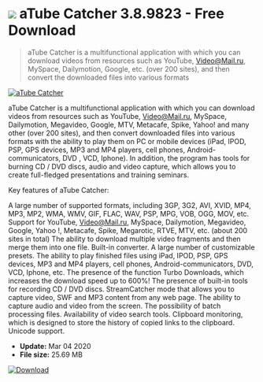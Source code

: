 # ![](https://cdn.softexe.net/static/icon/win.gif) aTube Catcher 3.8.9823  - Free Download

> aTube Catcher is a multifunctional application with which you can download videos from resources such as YouTube, Video@Mail.ru, MySpace, Dailymotion, Google, etc. (over 200 sites), and then convert the downloaded files into various formats

[![aTube Catcher](https://gallery.dpcdn.pl/imgc/Tools/1206/g_-_420x350_1.5_-_x20101121151258.png)](https://softexe.net/win/multimedia/video/atube-catcher:hRg.html)

aTube Catcher is a multifunctional application with which you can download videos from resources such as YouTube, Video@Mail.ru, MySpace, Dailymotion, Megavideo, Google, MTV, Metacafe, Spike, Yahoo! and many other (over 200 sites), and then convert downloaded files into various formats with the ability to play them on PC or mobile devices (iPad, IPOD, PSP, GPS devices, MP3 and MP4 players, cell phones, Android-communicators, DVD , VCD, Iphone). In addition, the program has tools for burning CD / DVD discs, audio and video capture, which allows you to create full-fledged presentations and training seminars. 

Key features of aTube Catcher:


A large number of supported formats, including 3GP, 3G2, AVI, XVID, MP4, MP3, MP2, WMA, WMV, GIF, FLAC, WAV, PSP, MPG, VOB, OGG, MOV, etc.
Support for YouTube, Video@Mail.ru, MySpace, Dailymotion, Megavideo, Google, Yahoo !, Metacafe, Spike, Megarotic, RTVE, MTV, etc. (about 200 sites in total)
The ability to download multiple video fragments and then merge them into one file.
Built-in converter.
A large number of customizable presets.
The ability to play finished files using iPad, IPOD, PSP, GPS devices, MP3 and MP4 players, cell phones, Android-communicators, DVD, VCD, Iphone, etc.
The presence of the function Turbo Downloads, which increases the download speed up to 600%!
The presence of built-in tools for recording CD / DVD discs.
StreamCatcher mode that allows you to capture video, SWF and MP3 content from any web page.
The ability to capture audio and video from the screen.
The possibility of batch processing files.
Availability of video search tools.
Clipboard monitoring, which is designed to store the history of copied links to the clipboard.
Unicode support.


- **Update:** Mar 04 2020
- **File size:** 25.69 MB

[![Download](https://cdn.softexe.net/static/img/download.png)](https://softexe.net/win/multimedia/video/atube-catcher:hRg.html)

